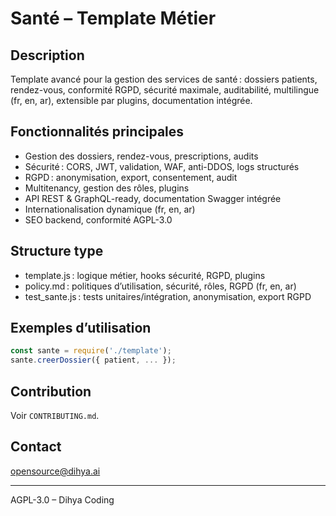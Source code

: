 # Santé – Template Métier

## Description
Template avancé pour la gestion des services de santé : dossiers patients, rendez-vous, conformité RGPD, sécurité maximale, auditabilité, multilingue (fr, en, ar), extensible par plugins, documentation intégrée.

## Fonctionnalités principales
- Gestion des dossiers, rendez-vous, prescriptions, audits
- Sécurité : CORS, JWT, validation, WAF, anti-DDOS, logs structurés
- RGPD : anonymisation, export, consentement, audit
- Multitenancy, gestion des rôles, plugins
- API REST & GraphQL-ready, documentation Swagger intégrée
- Internationalisation dynamique (fr, en, ar)
- SEO backend, conformité AGPL-3.0

## Structure type
- template.js : logique métier, hooks sécurité, RGPD, plugins
- policy.md : politiques d’utilisation, sécurité, rôles, RGPD (fr, en, ar)
- test_sante.js : tests unitaires/intégration, anonymisation, export RGPD

## Exemples d’utilisation
```js
const sante = require('./template');
sante.creerDossier({ patient, ... });
```

## Contribution
Voir `CONTRIBUTING.md`.

## Contact
opensource@dihya.ai

---
AGPL-3.0 – Dihya Coding
